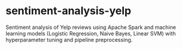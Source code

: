 # sentiment-analysis-yelp
Sentiment analysis of Yelp reviews using Apache Spark and machine learning models (Logistic Regression, Naive Bayes, Linear SVM) with hyperparameter tuning and pipeline preprocessing.
